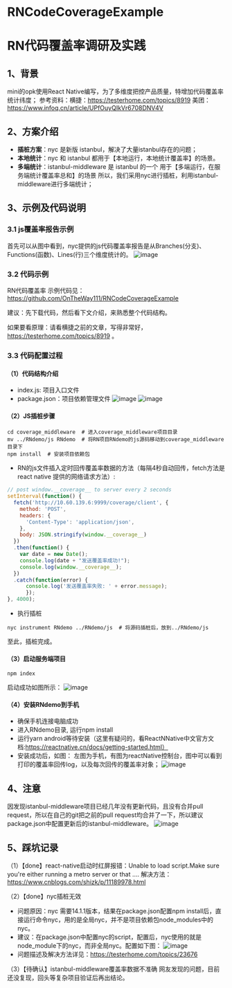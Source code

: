 # RNCodeCoverageExample
# RN代码覆盖率调研及实践
## 1、背景
mini的opk使用React Native编写，为了多维度把控产品质量，特增加代码覆盖率统计纬度；
参考资料：横捷：https://testerhome.com/topics/8919
美团：https://www.infoq.cn/article/UPfOuyQIkVr6708DNV4V
## 2、方案介绍
- **插桩方案**：nyc 是新版 istanbul，解决了大量istanbul存在的问题；
- **本地统计**：nyc 和 istanbul 都用于【本地运行，本地统计覆盖率】的场景。
- **多端统计**：istanbul-middleware 是 istanbul 的一个 用于【多端运行，在服务端统计覆盖率总和】的场景
所以，我们采用nyc进行插桩，利用istanbul-middleware进行多端统计；
## 3、示例及代码说明
### 3.1 js覆盖率报告示例
首先可以从图中看到，nyc提供的js代码覆盖率报告是从Branches(分支)、Functions(函数)、Lines(行)三个维度统计的。
![image](https://github.com/OnTheWay111/RNCodeCoverageExample/blob/master/readme_pic/report.png)

### 3.2 代码示例
RN代码覆盖率 示例代码见：https://github.com/OnTheWay111/RNCodeCoverageExample

建议：先下载代码，然后看下文介绍，来熟悉整个代码结构。

如果要看原理：请看横捷之前的文章，写得非常好，https://testerhome.com/topics/8919 。

### 3.3 代码配置过程
#### （1）代码结构介绍
- index.js: 项目入口文件
- package.json：项目依赖管理文件
![image](https://github.com/OnTheWay111/RNCodeCoverageExample/blob/master/readme_pic/middleware.png)
![image](https://github.com/OnTheWay111/RNCodeCoverageExample/blob/master/readme_pic/RNdemo.png)
#### （2）JS插桩步骤
```shell script
cd coverage_middleware  # 进入coverage_middleware项目目录
mv ../RNdemo/js RNdemo  # 将RN项目RNdemo的js源码移动到coverage_middleware目录下
npm install  # 安装项目依赖包
```
- RN的js文件插入定时回传覆盖率数据的方法（每隔4秒自动回传，fetch方法是react native 提供的网络请求方法）:
```javascript
// post window.__coverage__ to server every 2 seconds
setInterval(function() {
  fetch('http://10.60.139.6:9999/coverage/client', {
    method: 'POST',
    headers: {
      'Content-Type': 'application/json',
    },
    body: JSON.stringify(window.__coverage__)
  })
  .then(function() {
    var date = new Date();
    console.log(date + "发送覆盖率成功!");
    console.log(window.__coverage__);
  })
  .catch(function(error) {
      console.log('发送覆盖率失败: ' + error.message);
      });
}, 4000);
```

- 执行插桩
```shell script
nyc instrument RNdemo ../RNdemo/js  # 将源码插桩后，放到../RNdemo/js
```

至此，插桩完成。

#### （3）启动服务端项目
```shell script
npm index
```
启动成功如图所示：
![image](https://github.com/OnTheWay111/RNCodeCoverageExample/blob/master/readme_pic/server_start.png)

#### （4）安装RNdemo到手机
- 确保手机连接电脑成功
- 进入RNdemo目录, 运行npm install
- 运行yarn android等待安装（这里有疑问的，看ReactNNative中文官方文档:https://reactnative.cn/docs/getting-started.html）
- 安装成功后，如图：
左图为手机，有图为reactNative控制台，图中可以看到打印的覆盖率回传log，以及每次回传的覆盖率对象；
![image](http://github.com/itmyhome2013/readme_add_pic/raw/master/images/nongshalie.jpg)

## 4、注意
因发现istanbul-middleware项目已经几年没有更新代码，且没有合并pull request，所以在自己的git把之前的pull request均合并了一下，所以建议package.json中配置更新后的istanbul-middleware。
![image](https://github.com/OnTheWay111/RNCodeCoverageExample/blob/master/readme_pic/notice.png)

## 5、踩坑记录
（1）【done】react-native启动时红屏报错：Unable to load script.Make sure you're either running a metro server or that ....
解决方法：https://www.cnblogs.com/shizk/p/11189978.html

（2）【done】nyc插桩无效
  - 问题原因：nyc 需要14.1.1版本，结果在package.json配置npm install后，直接运行命令nyc，用的是全局nyc，并不是项目依赖包node_modules中的nyc。
  - 建议：在package.json中配置nyc的script，配置后，nyc使用的就是node_module下的nyc，而非全局nyc。配置如下图：
![image](http://github.com/itmyhome2013/readme_add_pic/raw/master/images/nongshalie.jpg)
  - 问题描述及解决方法详见：https://testerhome.com/topics/23676

（3）【待确认】istanbul-middleware覆盖率数据不准确
网友发现的问题，目前还没复现，回头等复杂项目验证后再出结论。
